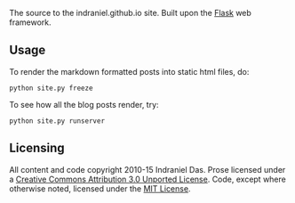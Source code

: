 The source to the indraniel.github.io site.  Built upon the [Flask]
web framework.

Usage
-----

To render the markdown formatted posts into static html files, do:

    python site.py freeze

To see how all the blog posts render, try:

    python site.py runserver

Licensing
---------

All content and code copyright 2010-15 Indraniel Das. Prose licensed under a
[Creative Commons Attribution 3.0 Unported License][cc]. Code, except where
otherwise noted, licensed under the [MIT License][mit].

[flask]: http://flask.pocoo.org/
[cc]: http://creativecommons.org/licenses/by/3.0/deed.en_US
[mit]: http://opensource.org/licenses/MIT
